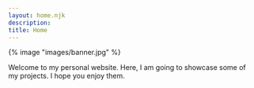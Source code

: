 ```yaml
---
layout: home.njk
description:
title: Home
---
```

 
{% image "images/banner.jpg" %}
 
Welcome to my personal website. Here, I am going to showcase some of my projects. I hope you enjoy them.
